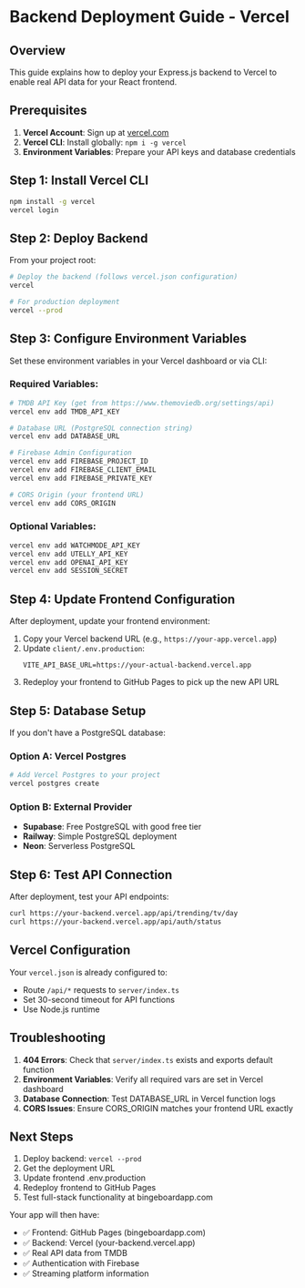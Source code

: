 # Backend Deployment Guide - Vercel

## Overview
This guide explains how to deploy your Express.js backend to Vercel to enable real API data for your React frontend.

## Prerequisites
1. **Vercel Account**: Sign up at [vercel.com](https://vercel.com)
2. **Vercel CLI**: Install globally: `npm i -g vercel`
3. **Environment Variables**: Prepare your API keys and database credentials

## Step 1: Install Vercel CLI
```bash
npm install -g vercel
vercel login
```

## Step 2: Deploy Backend
From your project root:
```bash
# Deploy the backend (follows vercel.json configuration)
vercel

# For production deployment
vercel --prod
```

## Step 3: Configure Environment Variables
Set these environment variables in your Vercel dashboard or via CLI:

### Required Variables:
```bash
# TMDB API Key (get from https://www.themoviedb.org/settings/api)
vercel env add TMDB_API_KEY

# Database URL (PostgreSQL connection string)
vercel env add DATABASE_URL

# Firebase Admin Configuration
vercel env add FIREBASE_PROJECT_ID
vercel env add FIREBASE_CLIENT_EMAIL
vercel env add FIREBASE_PRIVATE_KEY

# CORS Origin (your frontend URL)
vercel env add CORS_ORIGIN
```

### Optional Variables:
```bash
vercel env add WATCHMODE_API_KEY
vercel env add UTELLY_API_KEY
vercel env add OPENAI_API_KEY
vercel env add SESSION_SECRET
```

## Step 4: Update Frontend Configuration
After deployment, update your frontend environment:

1. Copy your Vercel backend URL (e.g., `https://your-app.vercel.app`)
2. Update `client/.env.production`:
   ```
   VITE_API_BASE_URL=https://your-actual-backend.vercel.app
   ```
3. Redeploy your frontend to GitHub Pages to pick up the new API URL

## Step 5: Database Setup
If you don't have a PostgreSQL database:

### Option A: Vercel Postgres
```bash
# Add Vercel Postgres to your project
vercel postgres create
```

### Option B: External Provider
- **Supabase**: Free PostgreSQL with good free tier
- **Railway**: Simple PostgreSQL deployment
- **Neon**: Serverless PostgreSQL

## Step 6: Test API Connection
After deployment, test your API endpoints:
```bash
curl https://your-backend.vercel.app/api/trending/tv/day
curl https://your-backend.vercel.app/api/auth/status
```

## Vercel Configuration
Your `vercel.json` is already configured to:
- Route `/api/*` requests to `server/index.ts`
- Set 30-second timeout for API functions
- Use Node.js runtime

## Troubleshooting
1. **404 Errors**: Check that `server/index.ts` exists and exports default function
2. **Environment Variables**: Verify all required vars are set in Vercel dashboard
3. **Database Connection**: Test DATABASE_URL in Vercel function logs
4. **CORS Issues**: Ensure CORS_ORIGIN matches your frontend URL exactly

## Next Steps
1. Deploy backend: `vercel --prod`
2. Get the deployment URL
3. Update frontend .env.production
4. Redeploy frontend to GitHub Pages
5. Test full-stack functionality at bingeboardapp.com

Your app will then have:
- ✅ Frontend: GitHub Pages (bingeboardapp.com)
- ✅ Backend: Vercel (your-backend.vercel.app)
- ✅ Real API data from TMDB
- ✅ Authentication with Firebase
- ✅ Streaming platform information